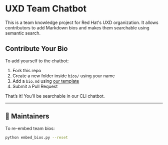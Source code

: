 # UXD Team Chatbot

This is a team knowledge project for Red Hat's UXD organization. It allows contributors to add Markdown bios and makes them searchable using semantic search.

## Contribute Your Bio

To add yourself to the chatbot:

1. Fork this repo
2. Create a new folder inside `bios/` using your name
3. Add a `bio.md` using [our template](./CONTRIBUTING.md)
4. Submit a Pull Request

That’s it! You’ll be searchable in our CLI chatbot.

---

## 🧪 Maintainers

To re-embed team bios:

```bash
python embed_bios.py --reset
